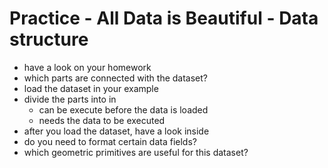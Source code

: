 # Practice - All Data is Beautiful - Data structure
* have a look on your homework
* which parts are connected with the dataset?
* load the dataset in your example
* divide the parts into in
    - can be execute before the data is loaded
    - needs the data to be executed
* after you load the dataset, have a look inside
* do you need to format certain data fields?
* which geometric primitives are useful for this dataset?
